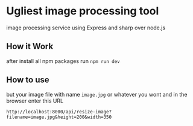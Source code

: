 # Ugliest image processing tool
image processing service using Express and sharp over node.js

## How it Work

after install all npm packages run `npm run dev`

## How to use

but your image file with name `image.jpg` or whatever you wont and in the browser enter this URL

    http://localhost:8000/api/resize-image?filename=image.jpg&height=200&width=350


